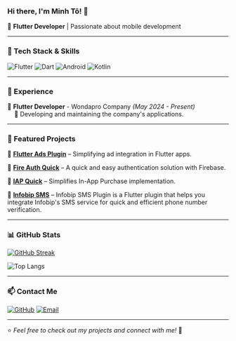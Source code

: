 ### Hi there, I'm Minh Tô! 👋

🚀 **Flutter Developer** | Passionate about mobile development

---

### 🔧 Tech Stack & Skills

![Flutter](https://img.shields.io/badge/Flutter-02569B?style=for-the-badge&logo=flutter&logoColor=white)
![Dart](https://img.shields.io/badge/Dart-0175C2?style=for-the-badge&logo=dart&logoColor=white)
![Android](https://img.shields.io/badge/Android-3DDC84?style=for-the-badge&logo=android&logoColor=white)
![Kotlin](https://img.shields.io/badge/Kotlin-0095D5?style=for-the-badge&logo=kotlin&logoColor=white)

---

### 💼 Experience

🔹 **Flutter Developer** - Wondapro Company *(May 2024 - Present)*  
&nbsp;&nbsp;&nbsp;&nbsp;📌 Developing and maintaining the company's applications.

---

### 📌 Featured Projects

🔹 [**Flutter Ads Plugin**](https://pub.dev/packages/flutter_ads_plugin) – Simplifying ad integration in Flutter apps.

🔹 [**Fire Auth Quick**](https://pub.dev/packages/fire_auth_quick) – A quick and easy authentication solution with Firebase.

🔹 [**IAP Quick**](https://pub.dev/packages/iap_quick) – Simplifies In-App Purchase implementation.

🔹 [**Infobip SMS**](https://pub.dev/packages/infobip_sms) – Infobip SMS Plugin is a Flutter plugin that helps you integrate Infobip's SMS service for quick and efficient phone number verification.

---

### 📊 GitHub Stats

[![GitHub Streak](https://github-readme-streak-stats.herokuapp.com?user=minhto2811&theme=dark&border_radius=7&mode=weekly&background=45%2C00A0FF%2C423DEB)](https://git.io/streak-stats)

![Top Langs](https://github-readme-stats.vercel.app/api/top-langs/?username=minhto2811&layout=compact&theme=ambient_gradient)

---

### 📫 Contact Me

[![GitHub](https://img.shields.io/badge/GitHub-minhto2811-181717?style=for-the-badge&logo=github)](https://github.com/minhto2811)
[![Email](https://img.shields.io/badge/Email-minhto28.dev@gmail.com-D14836?style=for-the-badge&logo=gmail&logoColor=white)](mailto:minhto28.dev@gmail.com)

---

⭐️ *Feel free to check out my projects and connect with me!* 🚀
